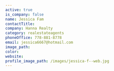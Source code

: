 ```yaml
---
active: true
is_company: false
name: Jessica Fam
contactTitle:
company: Hanna Realty
category: realestateagents
phoneOffice: 778-881-8778
email: jessica6667@hotmail.com
image_path:
color:
website:
profile_image_path: /images/jessica-f--web.jpg
---
```



